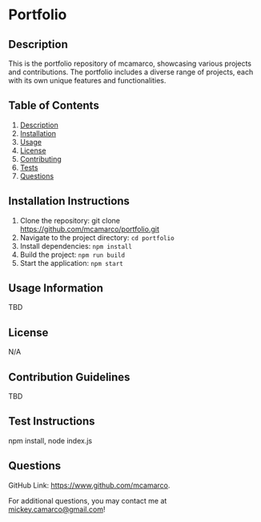 # Portfolio

## Description

This is the portfolio repository of mcamarco, showcasing various projects and contributions. The portfolio includes a diverse range of projects, each with its own unique features and functionalities.

## Table of Contents

1. [Description](#description)
2. [Installation](#installation)
3. [Usage](#usage)
4. [License](#license)
5. [Contributing](#contributing)
6. [Tests](#tests)
7. [Questions](#questions)

## Installation Instructions

1. Clone the repository: git clone https://github.com/mcamarco/portfolio.git
2. Navigate to the project directory: ```cd portfolio```
3. Install dependencies: ```npm install```
4. Build the project: ```npm run build```
5. Start the application: ```npm start```

## Usage Information

TBD

## License
N/A

## Contribution Guidelines

TBD

## Test Instructions

npm install, node index.js

## Questions

GitHub Link: https://www.github.com/mcamarco.

For additional questions, you may contact me at mickey.camarco@gmail.com!
